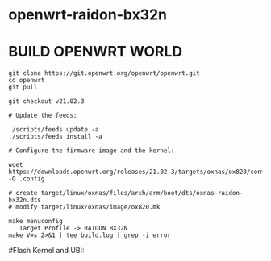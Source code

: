 # openwrt-raidon-bx32n

# BUILD OPENWRT WORLD
    git clone https://git.openwrt.org/openwrt/openwrt.git
    cd openwrt
    git pull
  
    git checkout v21.02.3

    # Update the feeds:
 
    ./scripts/feeds update -a
    ./scripts/feeds install -a
 
    # Configure the firmware image and the kernel:
  
    wget https://downloads.openwrt.org/releases/21.02.3/targets/oxnas/ox820/config.buildinfo -O .config
    
    # create target/linux/oxnas/files/arch/arm/boot/dts/oxnas-raidon-bx32n.dts
    # modify target/linux/oxnas/image/ox820.mk     
    
    make menuconfig
       Target Profile -> RAIDON BX32N    
    make V=s 2>&1 | tee build.log | grep -i error
  
#Flash Kernel and UBI:

  
